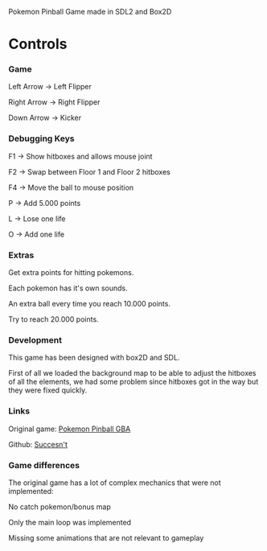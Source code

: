 Pokemon Pinball Game made in SDL2 and Box2D


# **Controls**

### Game

Left Arrow -> Left Flipper

Right Arrow -> Right Flipper

Down Arrow -> Kicker

### Debugging Keys

F1 -> Show hitboxes and allows mouse joint

F2 -> Swap between Floor 1 and Floor 2 hitboxes

F4 -> Move the ball to mouse position

P -> Add 5.000 points 

L -> Lose one life

O -> Add one life

### Extras

Get extra points for hitting pokemons.

Each pokemon has it's own sounds.

An extra ball every time you reach 10.000 points.

Try to reach 20.000 points. 

### Development 

This game has been designed with box2D and SDL.

First of all we loaded the background map to be able to adjust the hitboxes of all the elements, we had some problem since hitboxes got in the way but they were fixed quickly. 

### Links

Original game: [Pokemon Pinball GBA](https://pokemon.fandom.com/es/wiki/Pok%C3%A9mon_Pinball:_Rub%C3%AD_y_Zafiro)

Github: [Succesn't](https://github.com/DarkAvanger/PokemonPinball)

### Game differences

The original game has a lot of complex mechanics that were not implemented:

No catch pokemon/bonus map

Only the main loop was implemented

Missing some animations that are not relevant to gameplay
